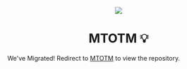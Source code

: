 <p align="center">
 <img src="https://cdn.discordapp.com/attachments/966797609769529375/1015268142295027764/MTOTM.gif">
</p>

<h1 align="center">MTOTM 💡</h1>

We've Migrated! Redirect to [MTOTM](https://github.com/not-that-metaDAO/MTOTM) to view the repository.

